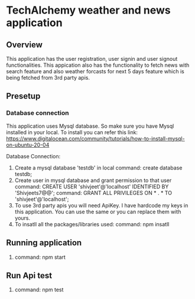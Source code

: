# TechAlchemy weather and news application

## Overview
This application has the user registration, user signin and user signout functionalities.
This appication also has the functionality to fetch news with search feature and also weather forcasts for next 5 days feature which is being fetched from 3rd party apis.

## Presetup
### Database connection
This application uses Mysql database. So make sure you have Mysql installed in your local. To install you can refer this link: https://www.digitalocean.com/community/tutorials/how-to-install-mysql-on-ubuntu-20-04

Database Connection:
1. Create a mysql database 'testdb' in local
    command: 
    create database testdb;
2. Create user in mysql database and  grant permission to that user   
    command: 
    CREATE USER 'shivjeet'@'localhost' IDENTIFIED BY 'Shivjeets7@@';
    command: 
    GRANT ALL PRIVILEGES ON * . * TO 'shivjeet'@'localhost';
3. To use 3rd party apis you will need ApiKey. I have hardcode my keys in this application. You can use the same or you can replace them with yours.
4. To insatll all the packages/libraries used:
    command: 
    npm insatll

## Running application
1. command: 
   npm start

## Run Api test 
1. command: 
   npm test
